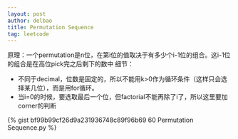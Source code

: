 ```yaml
---
layout: post
author: delbao
title: Permutation Sequence
tag: leetcode
---
```


原理：一个permutation是n位，在第i位的值取决于有多少个i-1位的组合。这i-1位的组合是在高位pick完之后剩下的数中
细节：
 
- 不同于decimal，位数是固定的，所以不能用k>0作为循环条件（这样只会选择某几位），而是用for循环。
- 当i=0的时候，要选取最后一个位，但factorial不能再除了i了，所以这里要加corner的判断

{% gist bf99b99cf26d9a231936748c89f96b69 60 Permutation Sequence.py %}
